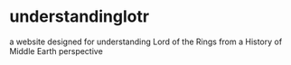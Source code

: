# understandinglotr
a website designed for understanding Lord of the Rings from a History of Middle Earth perspective

